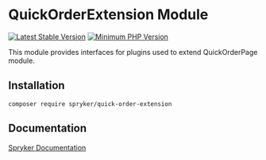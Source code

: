 # QuickOrderExtension Module
[![Latest Stable Version](https://poser.pugx.org/spryker/quick-order-extension/v/stable.svg)](https://packagist.org/packages/spryker/quick-order-extension)
[![Minimum PHP Version](https://img.shields.io/badge/php-%3E%3D%208.1-8892BF.svg)](https://php.net/)

This module provides interfaces for plugins used to extend QuickOrderPage module.

## Installation

```
composer require spryker/quick-order-extension
```

## Documentation

[Spryker Documentation](https://docs.spryker.com)
